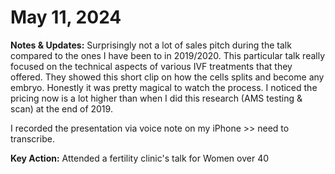# May 11, 2024

**Notes & Updates:** Surprisingly not a lot of sales pitch during the talk compared to the ones I have been to in 2019/2020. This particular talk really focused on the technical aspects of various IVF treatments that they offered. They showed this short clip on how the cells splits and become any embryo. Honestly it was pretty magical to watch the process. I noticed the pricing now is a lot higher than when I did this research (AMS testing & scan) at the end of 2019.

I recorded the presentation via voice note on my iPhone >> need to transcribe. 

**Key Action:** Attended a fertility clinic's talk for Women over 40